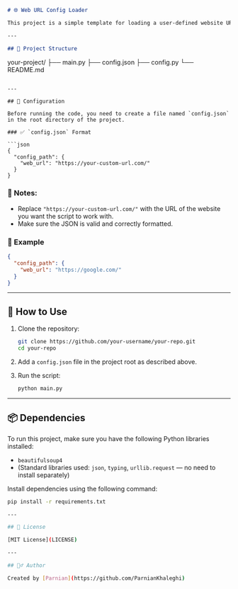 ```markdown
# 🌐 Web URL Config Loader

This project is a simple template for loading a user-defined website URL from a configuration file. It can be used as a base for scripts or tools that interact with a specific website.

---

## 📁 Project Structure

```
your-project/
├── main.py
├── config.json
├── config.py
└── README.md
```

---

## 🔧 Configuration

Before running the code, you need to create a file named `config.json` in the root directory of the project.

### ✅ `config.json` Format

```json
{
  "config_path": {
    "web_url": "https://your-custom-url.com/"
  }
}
```

### 📌 Notes:
- Replace `"https://your-custom-url.com/"` with the URL of the website you want the script to work with.
- Make sure the JSON is valid and correctly formatted.

### 📍 Example

```json
{
  "config_path": {
    "web_url": "https://google.com/"
  }
}
```

---

## 🚀 How to Use

1. Clone the repository:
   ```bash
   git clone https://github.com/your-username/your-repo.git
   cd your-repo
   ```

2. Add a `config.json` file in the project root as described above.

3. Run the script:
   ```bash
   python main.py
   ```

---


## 📦 Dependencies

To run this project, make sure you have the following Python libraries installed:

- `beautifulsoup4`
- (Standard libraries used: `json`, `typing`, `urllib.request` — no need to install separately)

Install dependencies using the following command:

```bash
pip install -r requirements.txt

---

## 📄 License

[MIT License](LICENSE)

---

## 🙋‍♂️ Author

Created by [Parnian](https://github.com/ParnianKhaleghi)
```
